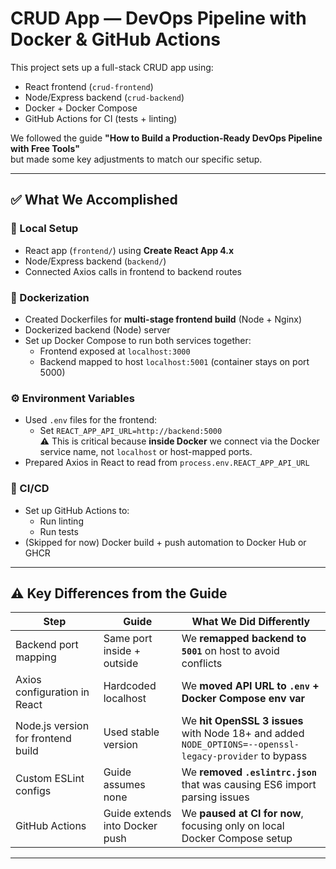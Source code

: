 # CRUD App — DevOps Pipeline with Docker & GitHub Actions

This project sets up a full-stack CRUD app using:
- React frontend (`crud-frontend`)
- Node/Express backend (`crud-backend`)
- Docker + Docker Compose
- GitHub Actions for CI (tests + linting)

We followed the guide **"How to Build a Production-Ready DevOps Pipeline with Free Tools"**  
but made some key adjustments to match our specific setup.

---

## ✅ What We Accomplished

### 🔨 Local Setup
- React app (`frontend/`) using **Create React App 4.x**
- Node/Express backend (`backend/`)
- Connected Axios calls in frontend to backend routes

### 🐳 Dockerization
- Created Dockerfiles for **multi-stage frontend build** (Node + Nginx)
- Dockerized backend (Node) server
- Set up Docker Compose to run both services together:
  - Frontend exposed at `localhost:3000`
  - Backend mapped to host `localhost:5001` (container stays on port 5000)

### ⚙ Environment Variables
- Used `.env` files for the frontend:
  - Set `REACT_APP_API_URL=http://backend:5000`  
    ⚠ This is critical because **inside Docker** we connect via the Docker service name, not `localhost` or host-mapped ports.
- Prepared Axios in React to read from `process.env.REACT_APP_API_URL`

### 🔨 CI/CD
- Set up GitHub Actions to:
  - Run linting
  - Run tests
- (Skipped for now) Docker build + push automation to Docker Hub or GHCR

---

## ⚠️ Key Differences from the Guide

| Step                                    | Guide                         | What We Did Differently                                  |
|-----------------------------------------|-------------------------------|--------------------------------------------------------|
| Backend port mapping                    | Same port inside + outside     | We **remapped backend to `5001`** on host to avoid conflicts |
| Axios configuration in React            | Hardcoded localhost            | We **moved API URL to `.env` + Docker Compose env var** |
| Node.js version for frontend build      | Used stable version            | We **hit OpenSSL 3 issues** with Node 18+ and added `NODE_OPTIONS=--openssl-legacy-provider` to bypass |
| Custom ESLint configs                   | Guide assumes none             | We **removed `.eslintrc.json`** that was causing ES6 import parsing issues |
| GitHub Actions                          | Guide extends into Docker push | We **paused at CI for now**, focusing only on local Docker Compose setup |

---
